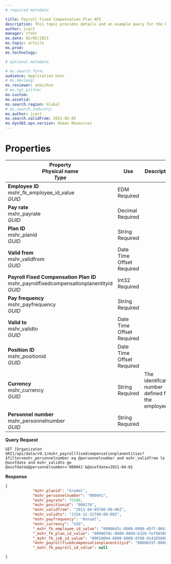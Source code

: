 ```yaml
---
# required metadata

title: Payroll Fixed Compensation Plan API
description: This topic provides details and an example query for the Payroll fixed compensation plan entity in Dynamics 365 Human Resources.
author: jcart
manager: tfehr
ms.date: 02/05/2021
ms.topic: article
ms.prod: 
ms.technology: 

# optional metadata

# ms.search.form: 
audience: Application User
# ms.devlang: 
ms.reviewer: anbichse
# ms.tgt_pltfrm: 
ms.custom: 
ms.assetid: 
ms.search.region: Global
# ms.search.industry: 
ms.author: jcart
ms.search.validFrom: 2021-02-05
ms.dyn365.ops.version: Human Resources
---
```


# Properties
| Property<br>**Physical name**<br>***Type*** | Use | Description |
| --- | --- | --- |
| **Employee ID**<br>mshr_fk_employee_id_value<br>*GUID* | EDM<br>Required |  |
| **Pay rate**<br>mshr_payrate<br>*GUID* | Decimal<br>Required |  |
| **Plan ID**<br>mshr_planid<br>*GUID* | String<br>Required |  |
| **Valid from**<br>mshr_validfrom<br>*GUID* | Date Time Offset <br>Required |  |
| **Payroll Fixed Compensation Plan ID**<br>mshr_payrollfixedcompensationplanentityid<br>*GUID* | Int32<br>Required |  |
| **Pay frequency**<br>mshr_payfrequency<br>*GUID* | String<br>Required |  |
| **Valid to**<br>mshr_validto<br>*GUID* | Date Time Offset <br>Required |  |
| **Position ID**<br>mshr_positionid<br>*GUID* | Date Time Offset <br>Required |  |
| **Currency**<br>mshr_currency<br>*GUID* | String <br>Required |The identifcation number defined for the employee.  |
| **Personnel number**<br>mshr_personnelnumber<br>*GUID* | String<br>Required |  |


**Query**
**Request**
```http
GET [Organizaton URI]/api/data/v9.1/mshr_payrollfixedcompensationplanentities?$filter=mshr_personnelnumber eq @personnelnumber and mshr_validfrom le @asofdate and mshr_validto ge @asofdate&@personnelnumber='000041'&@asofdate=2021-04-01
```

**Response**

```json
{
            "mshr_planid": "GradeC",
            "mshr_personnelnumber": "000041",
            "mshr_payrate": 75200,
            "mshr_positionid": "000276",
            "mshr_validfrom": "2011-04-05T00:00:00Z",
            "mshr_validto": "2154-12-31T00:00:00Z",
            "mshr_payfrequency": "Annual",
            "mshr_currency": "USD",
            "_mshr_fk_employee_id_value": "00000d3c-0000-0000-d5ff-004105000000",
            "_mshr_fk_plan_id_value": "0000070c-0000-0000-b328-fef003000000",
            "_mshr_fk_job_id_value": "00010094-0000-0000-df00-014105000000",
            "mshr_payrollfixedcompensationplanentityid": "0000029f-0000-0000-d5ff-004105000000",
            "_mshr_fk_payroll_id_value": null

}
```

